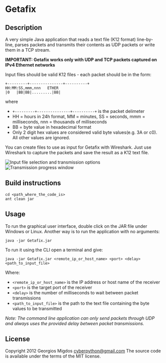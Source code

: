 # Getafix

## Description

A very simple Java application that reads a text file (K12 format) line-by-line, parses packets and transmits their contents as UDP packets or write them in a TCP stream.

**IMPORTANT: Getafix works only with UDP and TCP packets captured on IPv4 Ethernet networks**

Input files should be valid K12 files - each packet should be in the form:

    +---------+---------------+----------+
    HH:MM:SS,mmm,nnn   ETHER
    |0   |BB|BB|.........|BB|

where

* `+---------+---------------+----------+` is the packet delimeter
* HH = hours in 24h format, MM = minutes, SS = seconds, mmm  = milliseconds, nnn = thousands of milliseconds
* BB = byte value in hexadecimal format
* Only 2 digit hex values are considered valid byte values(e.g. 3A or c0). All other values are ignored.

You can create files to use as input for Getafix with Wireshark. Just use Wireshark to capture the packets and save the result as a K12 text file.

![Input file selection and transmission options](http://dl.dropbox.com/u/599926/images/screenshot-getafix-01.png)
![Transmission progress window](http://dl.dropbox.com/u/599926/images/screenshot-getafix-02.png)

## Build instructions

    cd <path_where_the_code_is>
    ant clean jar

## Usage

To run the graphical user interface, double click on the JAR file under Windows or Linux. Another way is to run the application with no arguments:

    java -jar Getafix.jar

To run it using the CLI open a terminal and give:

    java -jar Getafix.jar <remote_ip_or_host_name> <port> <delay> <path_to_input_file>
    
Where:

* `<remote_ip_or_host_name>` is the IP address or host name of the receiver
* `<port>` is the target port of the receiver
* `<delay>` is the number of milliseconds to wait between packet transmissions
* `<path_to_input_file>` is the path to the text file containing the byte values to be transmitted

*Note: The command line application can only send packets through UDP and always uses the provided delay between packet transmissions.*

## License

Copyright 2012 Georgios Migdos <cyberpython@gmail.com>
The source code is available under the terms of the MIT license.
